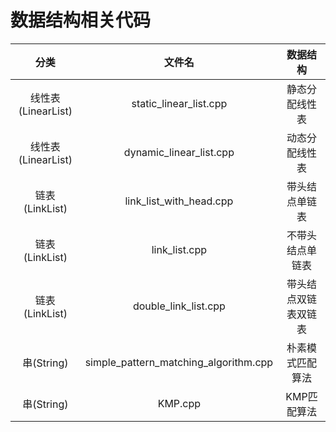 # 数据结构相关代码

|       分类        |                  文件名                  |    数据结构    |
|:---------------:|:-------------------------------------:|:----------:|
| 线性表(LinearList) |        static_linear_list.cpp         |  静态分配线性表   |
| 线性表(LinearList) |        dynamic_linear_list.cpp        |  动态分配线性表   |
|  链表(LinkList)   |        link_list_with_head.cpp        |  带头结点单链表   |
|  链表(LinkList)   |             link_list.cpp             |  不带头结点单链表  |
|  链表(LinkList)   |         double_link_list.cpp          | 带头结点双链表双链表 |
|    串(String)    | simple_pattern_matching_algorithm.cpp |  朴素模式匹配算法  |
|    串(String)    |                KMP.cpp                |  KMP匹配算法   |

